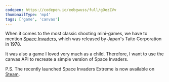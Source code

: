 ```yaml
---
codepen: https://codepen.io/eebgwuss/full/gOezZVv
thumbnailType: 'mp4'
tags: ['game', 'canvas']
---
```


When it comes to the most classic shooting mini-games, we have to mention [Space Invaders](https://en.wikipedia.org/wiki/Space_Invaders), which was released by Japan's Taito Corporation in 1978.

It was also a game I loved very much as a child. Therefore, I want to use the canvas API to recreate a simple version of Space Invaders.

P.S. The recently launched Space Invaders Extreme is now available on [Steam](https://store.steampowered.com/app/744050/Space_Invaders_Extreme/?).
